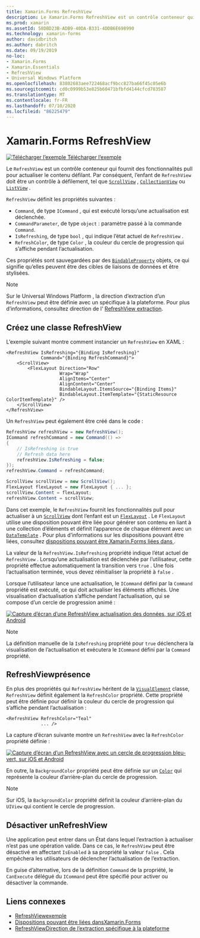 ```yaml
---
title: Xamarin.Forms RefreshView
description: Le Xamarin.Forms RefreshView est un contrôle conteneur qui fournit des fonctionnalités pull pour actualiser le contenu défilant.
ms.prod: xamarin
ms.assetId: 58DBD23B-ADB9-40DA-B331-4DDB6E698990
ms.technology: xamarin-forms
author: davidbritch
ms.author: dabritch
ms.date: 09/19/2019
no-loc:
- Xamarin.Forms
- Xamarin.Essentials
- RefreshView
- Universal Windows Platform
ms.openlocfilehash: 83802683aee722468acf9bcc827ba66f45c05e6b
ms.sourcegitcommit: cd0c0999b53e825b60471bfbfd4144cfcd783587
ms.translationtype: MT
ms.contentlocale: fr-FR
ms.lasthandoff: 07/10/2020
ms.locfileid: "86225479"
---
```

# <a name="xamarinforms-refreshview"></a>Xamarin.Forms RefreshView

[![Télécharger l’exemple](~/media/shared/download.png) Télécharger l’exemple](https://docs.microsoft.com/samples/xamarin/xamarin-forms-samples/userinterface-refreshviewdemo/)

Le `RefreshView` est un contrôle conteneur qui fournit des fonctionnalités pull pour actualiser le contenu défilant. Par conséquent, l’enfant de `RefreshView` doit être un contrôle à défilement, tel que [`ScrollView`](xref:Xamarin.Forms.ScrollView) , [`CollectionView`](xref:Xamarin.Forms.CollectionView) ou [`ListView`](xref:Xamarin.Forms.ListView) .

`RefreshView` définit les propriétés suivantes :

- `Command`, de type `ICommand` , qui est exécuté lorsqu’une actualisation est déclenchée.
- `CommandParameter`, de type `object` : paramètre passé à la commande `Command`.
- `IsRefreshing`, de type `bool` , qui indique l’état actuel de `RefreshView` .
- `RefreshColor`, de type `Color` , la couleur du cercle de progression qui s’affiche pendant l’actualisation.

Ces propriétés sont sauvegardées par des [`BindableProperty`](xref:Xamarin.Forms.BindableProperty) objets, ce qui signifie qu’elles peuvent être des cibles de liaisons de données et être stylisées.

> [!NOTE]
> Sur le Universal Windows Platform , la direction d’extraction d’un `RefreshView` peut être définie avec un spécifique à la plateforme. Pour plus d’informations, consultez direction de l' [ RefreshView extraction](~/xamarin-forms/platform/windows/refreshview-pulldirection.md).

## <a name="create-a-refreshview"></a>Créez une classe RefreshView

L’exemple suivant montre comment instancier un `RefreshView` en XAML :

```xaml
<RefreshView IsRefreshing="{Binding IsRefreshing}"
             Command="{Binding RefreshCommand}">
    <ScrollView>
        <FlexLayout Direction="Row"
                    Wrap="Wrap"
                    AlignItems="Center"
                    AlignContent="Center"
                    BindableLayout.ItemsSource="{Binding Items}"
                    BindableLayout.ItemTemplate="{StaticResource ColorItemTemplate}" />
    </ScrollView>
</RefreshView>
```

Un `RefreshView` peut également être créé dans le code :

```csharp
RefreshView refreshView = new RefreshView();
ICommand refreshCommand = new Command(() =>
{
    // IsRefreshing is true
    // Refresh data here
    refreshView.IsRefreshing = false;
});
refreshView.Command = refreshCommand;

ScrollView scrollView = new ScrollView();
FlexLayout flexLayout = new FlexLayout { ... };
scrollView.Content = flexLayout;
refreshView.Content = scrollView;
```

Dans cet exemple, le `RefreshView` fournit les fonctionnalités pull pour actualiser à un [`ScrollView`](xref:Xamarin.Forms.ScrollView) dont l’enfant est un [`FlexLayout`](xref:Xamarin.Forms.FlexLayout) . Le `FlexLayout` utilise une disposition pouvant être liée pour générer son contenu en liant à une collection d’éléments et définit l’apparence de chaque élément avec un [`DataTemplate`](xref:Xamarin.Forms.DataTemplate) . Pour plus d’informations sur les dispositions pouvant être liées, consultez [dispositions pouvant être Xamarin.Forms liées dans ](~/xamarin-forms/user-interface/layouts/bindable-layouts.md).

La valeur de la `RefreshView.IsRefreshing` propriété indique l’état actuel de `RefreshView` . Lorsqu’une actualisation est déclenchée par l’utilisateur, cette propriété effectue automatiquement la transition vers `true` . Une fois l’actualisation terminée, vous devez réinitialiser la propriété à `false` .

Lorsque l’utilisateur lance une actualisation, le `ICommand` défini par la `Command` propriété est exécuté, ce qui doit actualiser les éléments affichés. Une visualisation d’actualisation s’affiche pendant l’actualisation, qui se compose d’un cercle de progression animé :

[![Capture d’écran d’une RefreshView actualisation des données, sur iOS et Android](refreshview-images/default-progress-circle.png "[! Opérationnel. NO-LOC (RefreshView)] actualisation des données")](refreshview-images/default-progress-circle-large.png#lightbox "[! Opérationnel. NO-LOC (RefreshView)] actualisation des données")

> [!NOTE]
> La définition manuelle de la `IsRefreshing` propriété pour `true` déclenchera la visualisation de l’actualisation et exécutera le `ICommand` défini par la `Command` propriété.

## <a name="refreshview-appearance"></a>RefreshViewprésence

En plus des propriétés qui `RefreshView` héritent de la [`VisualElement`](xref:Xamarin.Forms.VisualElement) classe, `RefreshView` définit également la `RefreshColor` propriété. Cette propriété peut être définie pour définir la couleur du cercle de progression qui s’affiche pendant l’actualisation :

```xaml
<RefreshView RefreshColor="Teal"
             ... />
```

La capture d’écran suivante montre un `RefreshView` avec la `RefreshColor` propriété définie :

[![Capture d’écran d’un RefreshView avec un cercle de progression bleu-vert, sur iOS et Android](refreshview-images/teal-progress-circle.png "[! Opérationnel. NO-LOC (RefreshView)] avec un cercle de progression bleu-vert")](refreshview-images/teal-progress-circle-large.png#lightbox "[! Opérationnel. NO-LOC (RefreshView)] avec un cercle de progression bleu-vert")

En outre, la `BackgroundColor` propriété peut être définie sur un [`Color`](xref:Xamarin.Forms.Color) qui représente la couleur d’arrière-plan du cercle de progression.

> [!NOTE]
> Sur iOS, la `BackgroundColor` propriété définit la couleur d’arrière-plan du `UIView` qui contient le cercle de progression.

## <a name="disable-a-refreshview"></a>Désactiver unRefreshView

Une application peut entrer dans un État dans lequel l’extraction à actualiser n’est pas une opération valide. Dans ce cas, le `RefreshView` peut être désactivé en affectant `IsEnabled` à sa propriété la valeur `false` . Cela empêchera les utilisateurs de déclencher l’actualisation de l’extraction.

En guise d’alternative, lors de la définition `Command` de la propriété, le `CanExecute` délégué du `ICommand` peut être spécifié pour activer ou désactiver la commande.

## <a name="related-links"></a>Liens connexes

- [RefreshViewexemple](https://docs.microsoft.com/samples/xamarin/xamarin-forms-samples/userinterface-refreshviewdemo/)
- [Dispositions pouvant être liées dansXamarin.Forms](~/xamarin-forms/user-interface/layouts/bindable-layouts.md)
- [RefreshViewDirection de l’extraction spécifique à la plateforme](~/xamarin-forms/platform/windows/refreshview-pulldirection.md)
